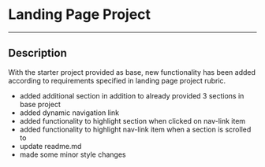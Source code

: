 # Landing Page Project
---
## Description

With the starter project provided as base, new functionality has been added according to requirements specified in landing page project rubric.

* added additional section in addition to already provided 3 sections in base project
* added dynamic navigation link
* added functionality to highlight section when clicked on nav-link item
* added functionality to highlight nav-link item when a section is scrolled to
* update readme.md
* made some minor style changes

